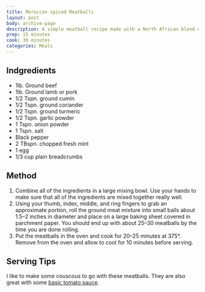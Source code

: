 ```yaml
---
title: Moroccan spiced Meatballs
layout: post
body: archive-page
description: A simple meatball recipe made with a North African blend of spices and fresh mint
prep: 15 minutes
cook: 30 minutes
categories: Meals
---
```


## Indgredients
- 1lb. Ground beef
- 1lb. Ground lamb or pork
- 1/2 Tspn. ground cumin
- 1/2 Tspn. ground coriander
- 1/2 Tspn. ground turmeric
- 1/2 Tspn. garlic powder
- 1 Tspn. onion powder
- 1 Tspn. salt
- Black pepper
- 2 TBspn. chopped fresh mint
- 1 egg
- 1/3 cup plain breadcrumbs

## Method
1. Combine all of the ingredients in a large mixing bowl. Use your hands to make sure that all of the ingredients are mixed together really well.
2. Using your thumb, index, middle, and ring fingers to grab an approximate portion, roll the ground meat mixture into small balls about 1.5–2 inches in diameter and place on a large baking sheet covered in parchment paper. You should end up with about 25–30 meatballs by the time you are done rolling.
3. Put the meatballs in the oven and cook for 20–25 minutes at 375°. Remove from the oven and allow to cool for 10 minutes before serving.

## Serving Tips
I like to make some couscous to go with these meatballs. They are also great with some [basic tomato sauce](http://recipes.levimcg.com/sauces/basic-marinara.html).